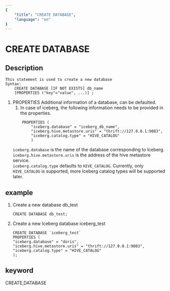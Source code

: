 ```yaml
---
{
    "title": "CREATE DATABASE",
    "language": "en"
}
---
```


<!-- 
Licensed to the Apache Software Foundation (ASF) under one
or more contributor license agreements.  See the NOTICE file
distributed with this work for additional information
regarding copyright ownership.  The ASF licenses this file
to you under the Apache License, Version 2.0 (the
"License"); you may not use this file except in compliance
with the License.  You may obtain a copy of the License at

  http://www.apache.org/licenses/LICENSE-2.0

Unless required by applicable law or agreed to in writing,
software distributed under the License is distributed on an
"AS IS" BASIS, WITHOUT WARRANTIES OR CONDITIONS OF ANY
KIND, either express or implied.  See the License for the
specific language governing permissions and limitations
under the License.
-->

# CREATE DATABASE

## Description

    This statement is used to create a new database  
    Syntax:  
        CREATE DATABASE [IF NOT EXISTS] db_name  
        [PROPERTIES ("key"="value", ...)] ;

1. PROPERTIES
    Additional information of a database, can be defaulted.
    1) In case of iceberg, the following information needs to be provided in the properties.
    ```
        PROPERTIES (
            "iceberg.database" = "iceberg_db_name",
            "iceberg.hive.metastore.uris" = "thrift://127.0.0.1:9083",
            "iceberg.catalog.type" = "HIVE_CATALOG"
            )

    ```
    `iceberg.database` is the name of the database corresponding to Iceberg.  
    `iceberg.hive.metastore.uris` is the address of the hive metastore service.  
    `iceberg.catalog.type` defaults to `HIVE_CATALOG`. Currently, only `HIVE_CATALOG` is supported, more Iceberg catalog types will be supported later.

## example
   1. Create a new database db_test
        ```
        CREATE DATABASE db_test;
        ```

   2. Create a new Iceberg database iceberg_test
        ```
        CREATE DATABASE `iceberg_test`
        PROPERTIES (
        "iceberg.database" = "doris",
        "iceberg.hive.metastore.uris" = "thrift://127.0.0.1:9083",
        "iceberg.catalog.type" = "HIVE_CATALOG"
        );
        ```

## keyword
CREATE,DATABASE

